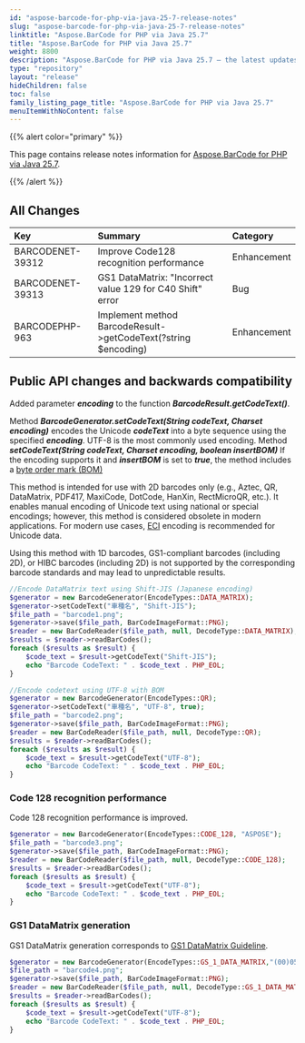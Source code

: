 ```yaml
---
id: "aspose-barcode-for-php-via-java-25-7-release-notes"
slug: "aspose-barcode-for-php-via-java-25-7-release-notes"
linktitle: "Aspose.BarCode for PHP via Java 25.7"
title: "Aspose.BarCode for PHP via Java 25.7"
weight: 8800
description: "Aspose.BarCode for PHP via Java 25.7 – the latest updates and fixes."
type: "repository"
layout: "release"
hideChildren: false
toc: false
family_listing_page_title: "Aspose.BarCode for PHP via Java 25.7"
menuItemWithNoContent: false
---
```


{{% alert color="primary" %}}

This page contains release notes information for [Aspose.BarCode for PHP via Java 25.7](https://releases.aspose.com/barcode/php/new-releases/aspose.barcode-for-php-via-java-25.7/).

{{% /alert %}}
## **All Changes**

| **Key**           | **Summary**                                                    | **Category**   |
|:------------------|:---------------------------------------------------------------|:---------------|
| BARCODENET-39312  | Improve Code128 recognition performance                        | Enhancement    |
| BARCODENET-39313  | GS1 DataMatrix: "Incorrect value 129 for C40 Shift" error      | Bug            |
| BARCODEPHP-963    | Implement method BarcodeResult->getCodeText(?string $encoding) | Enhancement    |

## Public API changes and backwards compatibility
Added parameter ***encoding*** to the function ***BarcodeResult.getCodeText()***.

Method ***BarcodeGenerator.setCodeText(String codeText, Charset encoding)*** encodes the Unicode ***codeText***
into a byte sequence using the specified ***encoding***.
UTF-8 is the most commonly used encoding.
Method ***setCodeText(String codeText, Charset encoding, boolean insertBOM)***
If the encoding supports it and ***insertBOM*** is set to ***true***,
the method includes a [byte order mark (BOM)](https://en.wikipedia.org/wiki/Byte_order_mark#Byte-order_marks_by_encoding)

This method is intended for use with 2D barcodes only (e.g., Aztec, QR, DataMatrix, PDF417, MaxiCode, DotCode, HanXin, RectMicroQR, etc.).
It enables manual encoding of Unicode text using national or special encodings; however, this method is considered obsolete in modern applications.
For modern use cases, [ECI](https://en.wikipedia.org/wiki/Extended_Channel_Interpretation) encoding is recommended for Unicode data.

Using this method with 1D barcodes, GS1-compliant barcodes (including 2D), or HIBC barcodes (including 2D) is not supported
by the corresponding barcode standards and may lead to unpredictable results.

```php
//Encode DataMatrix text using Shift-JIS (Japanese encoding)
$generator = new BarcodeGenerator(EncodeTypes::DATA_MATRIX);
$generator->setCodeText("車種名", "Shift-JIS");
$file_path = "barcode1.png";
$generator->save($file_path, BarCodeImageFormat::PNG);
$reader = new BarCodeReader($file_path, null, DecodeType::DATA_MATRIX);
$results = $reader->readBarCodes();
foreach ($results as $result) {
    $code_text = $result->getCodeText("Shift-JIS");
    echo "Barcode CodeText: " . $code_text . PHP_EOL;
}
```

```php
//Encode codetext using UTF-8 with BOM
$generator = new BarcodeGenerator(EncodeTypes::QR);
$generator->setCodeText("車種名", "UTF-8", true);
$file_path = "barcode2.png";
$generator->save($file_path, BarCodeImageFormat::PNG);
$reader = new BarCodeReader($file_path, null, DecodeType::QR);
$results = $reader->readBarCodes();
foreach ($results as $result) {
    $code_text = $result->getCodeText("UTF-8");
    echo "Barcode CodeText: " . $code_text . PHP_EOL;
}
```

### Code 128 recognition performance
Code 128 recognition performance is improved.

```php
$generator = new BarcodeGenerator(EncodeTypes::CODE_128, "ASPOSE");
$file_path = "barcode3.png";
$generator->save($file_path, BarCodeImageFormat::PNG);
$reader = new BarCodeReader($file_path, null, DecodeType::CODE_128);
$results = $reader->readBarCodes();
foreach ($results as $result) {
    $code_text = $result->getCodeText("UTF-8");
    echo "Barcode CodeText: " . $code_text . PHP_EOL;
}
```

### GS1 DataMatrix generation
GS1 DataMatrix generation corresponds to [GS1 DataMatrix Guideline](https://www.gs1.org/dojava/barcodes/GS1_DataMatrix_Guideline.pdf).

```php
$generator = new BarcodeGenerator(EncodeTypes::GS_1_DATA_MATRIX,"(00)057139091004349375(241)24140053(91)SkamoDoor Board 225 P2(243)035402");
$file_path = "barcode4.png";
$generator->save($file_path, BarCodeImageFormat::PNG);
$reader = new BarCodeReader($file_path, null, DecodeType::GS_1_DATA_MATRIX);
$results = $reader->readBarCodes();
foreach ($results as $result) {
    $code_text = $result->getCodeText("UTF-8");
    echo "Barcode CodeText: " . $code_text . PHP_EOL;
}
```